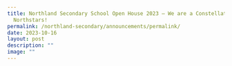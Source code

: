 ```yaml
---
title: Northland Secondary School Open House 2023 – We are a Constellation of
  Northstars!
permalink: /northland-secondary/announcements/permalink/
date: 2023-10-16
layout: post
description: ""
image: ""
---
```

